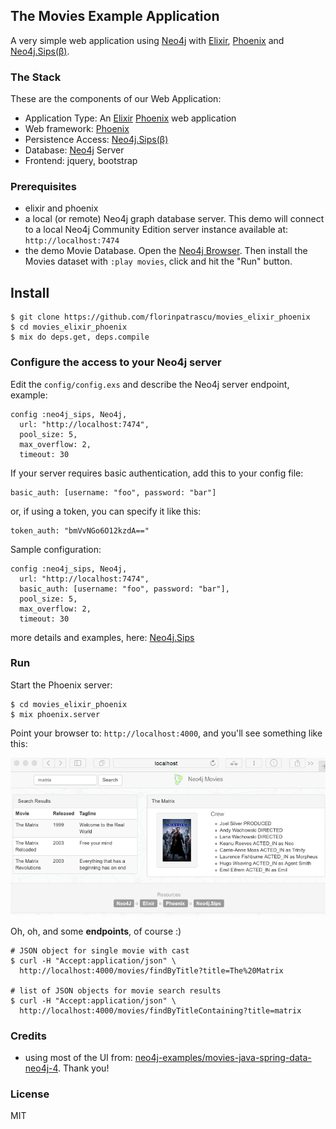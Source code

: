 ## The Movies Example Application

A very simple web application using [Neo4j](http://neo4j.com/developer/get-started/) with [Elixir](http://elixir-lang.org), [Phoenix](http://www.phoenixframework.org) and [Neo4j.Sips(β)](https://github.com/florinpatrascu/neo4j_sips).

### The Stack

These are the components of our Web Application:

- Application Type: An [Elixir](http://elixir-lang.org) [Phoenix](http://www.phoenixframework.org) web application
- Web framework: [Phoenix](http://www.phoenixframework.org)
- Persistence Access: [Neo4j.Sips(β)](https://github.com/florinpatrascu/neo4j_sips)
- Database: [Neo4j](http://neo4j.com/developer/get-started/) Server
- Frontend: jquery, bootstrap

### Prerequisites

- elixir and phoenix
- a local (or remote) Neo4j graph database server. This demo will connect to a local Neo4j Community Edition server instance available at: `http://localhost:7474` 
- the demo Movie Database. Open the [Neo4j Browser](http://localhost:7474).
Then install the Movies dataset with `:play movies`, click and hit the "Run" button.


## Install

    $ git clone https://github.com/florinpatrascu/movies_elixir_phoenix
    $ cd movies_elixir_phoenix
    $ mix do deps.get, deps.compile

### Configure the access to your Neo4j server

Edit the `config/config.exs` and describe the Neo4j server endpoint, example:

    config :neo4j_sips, Neo4j,
      url: "http://localhost:7474",
      pool_size: 5,
      max_overflow: 2,
      timeout: 30

If your server requires basic authentication, add this to your config file:

    basic_auth: [username: "foo", password: "bar"]

or, if using a token, you can specify it like this: 

    token_auth: "bmVvNGo6O12kzdA=="

Sample configuration: 

    config :neo4j_sips, Neo4j,
      url: "http://localhost:7474",
      basic_auth: [username: "foo", password: "bar"],
      pool_size: 5,
      max_overflow: 2,
      timeout: 30

more details and examples, here: [Neo4j.Sips](https://github.com/florinpatrascu/neo4j_sips)

### Run

Start the Phoenix server:

    $ cd movies_elixir_phoenix
    $ mix phoenix.server

Point your browser to: `http://localhost:4000`, and you'll see something like this:

![](web/static/elixir_movies_demo.png)

Oh, oh, and some **endpoints**, of course :)


    # JSON object for single movie with cast
    $ curl -H "Accept:application/json" \
      http://localhost:4000/movies/findByTitle?title=The%20Matrix

    # list of JSON objects for movie search results
    $ curl -H "Accept:application/json" \
      http://localhost:4000/movies/findByTitleContaining?title=matrix


### Credits

- using most of the UI from: [neo4j-examples/movies-java-spring-data-neo4j-4](https://github.com/neo4j-examples/movies-java-spring-data-neo4j-4). Thank you!

### License

MIT

